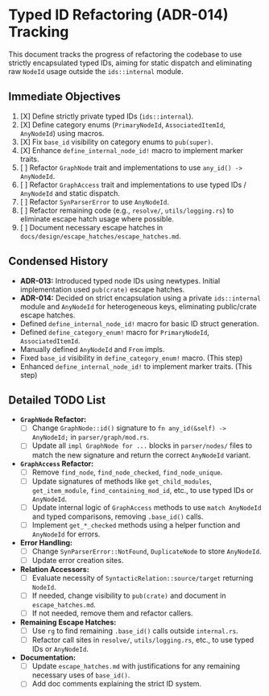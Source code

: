 # Typed ID Refactoring (ADR-014) Tracking

This document tracks the progress of refactoring the codebase to use strictly encapsulated typed IDs, aiming for static dispatch and eliminating raw `NodeId` usage outside the `ids::internal` module.

## Immediate Objectives

1.  [X] Define strictly private typed IDs (`ids::internal`).
2.  [X] Define category enums (`PrimaryNodeId`, `AssociatedItemId`, `AnyNodeId`) using macros.
3.  [X] Fix `base_id` visibility on category enums to `pub(super)`.
4.  [X] Enhance `define_internal_node_id!` macro to implement marker traits.
5.  [ ] Refactor `GraphNode` trait and implementations to use `any_id() -> AnyNodeId`.
6.  [ ] Refactor `GraphAccess` trait and implementations to use typed IDs / `AnyNodeId` and static dispatch.
7.  [ ] Refactor `SynParserError` to use `AnyNodeId`.
8.  [ ] Refactor remaining code (e.g., `resolve/`, `utils/logging.rs`) to eliminate escape hatch usage where possible.
9.  [ ] Document necessary escape hatches in `docs/design/escape_hatches/escape_hatches.md`.

## Condensed History

*   **ADR-013:** Introduced typed node IDs using newtypes. Initial implementation used `pub(crate)` escape hatches.
*   **ADR-014:** Decided on strict encapsulation using a private `ids::internal` module and `AnyNodeId` for heterogeneous keys, eliminating public/crate escape hatches.
*   Defined `define_internal_node_id!` macro for basic ID struct generation.
*   Defined `define_category_enum!` macro for `PrimaryNodeId`, `AssociatedItemId`.
*   Manually defined `AnyNodeId` and `From` impls.
*   Fixed `base_id` visibility in `define_category_enum!` macro. (This step)
*   Enhanced `define_internal_node_id!` to implement marker traits. (This step)

## Detailed TODO List

*   **`GraphNode` Refactor:**
    *   [ ] Change `GraphNode::id()` signature to `fn any_id(&self) -> AnyNodeId;` in `parser/graph/mod.rs`.
    *   [ ] Update all `impl GraphNode for ...` blocks in `parser/nodes/` files to match the new signature and return the correct `AnyNodeId` variant.
*   **`GraphAccess` Refactor:**
    *   [ ] Remove `find_node`, `find_node_checked`, `find_node_unique`.
    *   [ ] Update signatures of methods like `get_child_modules`, `get_item_module`, `find_containing_mod_id`, etc., to use typed IDs or `AnyNodeId`.
    *   [ ] Update internal logic of `GraphAccess` methods to use `match AnyNodeId` and typed comparisons, removing `.base_id()` calls.
    *   [ ] Implement `get_*_checked` methods using a helper function and `AnyNodeId` for errors.
*   **Error Handling:**
    *   [ ] Change `SynParserError::NotFound`, `DuplicateNode` to store `AnyNodeId`.
    *   [ ] Update error creation sites.
*   **Relation Accessors:**
    *   [ ] Evaluate necessity of `SyntacticRelation::source/target` returning `NodeId`.
    *   [ ] If needed, change visibility to `pub(crate)` and document in `escape_hatches.md`.
    *   [ ] If not needed, remove them and refactor callers.
*   **Remaining Escape Hatches:**
    *   [ ] Use `rg` to find remaining `.base_id()` calls outside `internal.rs`.
    *   [ ] Refactor call sites in `resolve/`, `utils/logging.rs`, etc., to use typed IDs or `AnyNodeId`.
*   **Documentation:**
    *   [ ] Update `escape_hatches.md` with justifications for any remaining necessary uses of `base_id()`.
    *   [ ] Add doc comments explaining the strict ID system.
